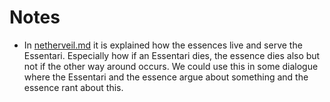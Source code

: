 # Notes

* In [netherveil.md](planes-of-existence-spheres/netherveil.md "mention") it is explained how the essences live and serve the Essentari. Especially how if an Essentari dies, the essence dies also but not if the other way around occurs. We could use this in some dialogue where the Essentari and the essence argue about something and the essence rant about this.

